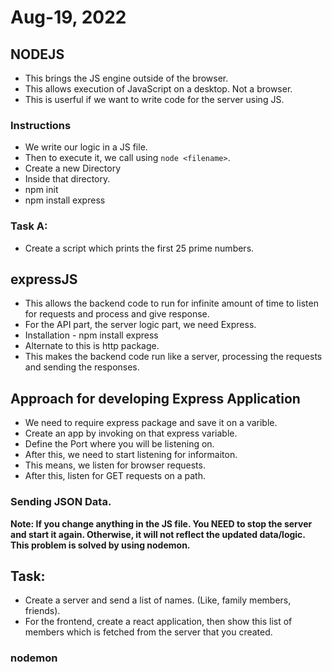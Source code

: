 # Aug-19, 2022

## NODEJS
- This brings the JS engine outside of the browser.
- This allows execution of JavaScript on a desktop. Not a browser.
- This is userful if we want to write code for the server using JS.

### Instructions
- We write our logic in a JS file.
- Then to execute it, we call using `node <filename>`.
- Create a new Directory
- Inside that directory.
- npm init
- npm install express 

### Task A:
- Create a script which prints the first 25 prime numbers.

## expressJS
- This allows the backend code to run for infinite amount of time to listen for requests and process and give response.
- For the API part, the server logic part, we need Express.
- Installation - npm install express
- Alternate to this is http package.
- This makes the backend code run like a server, processing the requests and sending the responses.

## Approach for developing Express Application
- We need to require express package and save it on a varible.
- Create an app by invoking on that express variable.
- Define the Port where you will be listening on.
- After this, we need to start listening for informaiton.
- This means, we listen for browser requests.
- After this, listen for GET requests on a path.

### Sending JSON Data.

**Note: If you change anything in the JS file. You NEED to stop the server and start it again. Otherwise, it will not reflect the updated data/logic. This problem is solved by using nodemon.**

## Task:
- Create a server and send a list of names. (Like, family members, friends).
- For the frontend, create a react application, then show this list of members which is fetched from the server that you created.
 


### nodemon
